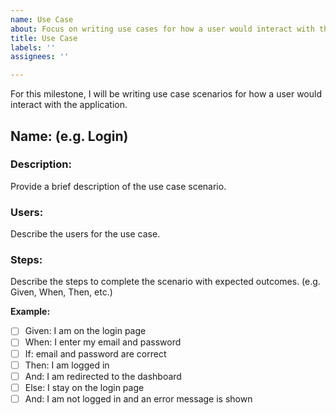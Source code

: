 ```yaml
---
name: Use Case
about: Focus on writing use cases for how a user would interact with the application.
title: Use Case
labels: ''
assignees: ''

---
```


For this milestone, I will be writing use case scenarios for how a user would interact with the application.

## Name: (e.g. Login)

### Description:

Provide a brief description of the use case scenario.

### Users:

Describe the users for the use case.

### Steps:

Describe the steps to complete the scenario with expected outcomes. (e.g. Given, When, Then, etc.)

**Example:**

- [ ] Given: I am on the login page
- [ ] When: I enter my email and password
- [ ] If: email and password are correct
- [ ] Then: I am logged in
- [ ] And: I am redirected to the dashboard
- [ ]  Else: I stay on the login page
- [ ] And: I am not logged in and an error message is shown
